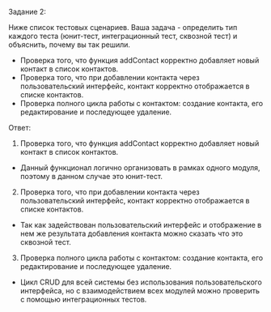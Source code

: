 Задание 2:

Ниже список тестовых сценариев. Ваша задача - определить тип каждого теста (юнит-тест, интеграционный тест, сквозной тест) и объяснить, почему вы так решили.

 - Проверка того, что функция addContact корректно добавляет новый контакт в список контактов.
 - Проверка того, что при добавлении контакта через пользовательский интерфейс, контакт корректно отображается в списке контактов.
 - Проверка полного цикла работы с контактом: создание контакта, его редактирование и последующее удаление.

Ответ:

1. Проверка того, что функция addContact корректно добавляет новый контакт в список контактов.  
 - Данный функционал логично организовать в рамках одного модуля, поэтому в данном случае это юнит-тест.

2. Проверка того, что при добавлении контакта через пользовательский интерфейс, контакт корректно отображается в списке контактов.
 - Так как задействован пользовательский интерфейс и отображение в нем же результата добавления контакта можно сказать что это сквозной тест.

3. Проверка полного цикла работы с контактом: создание контакта, его редактирование и последующее удаление.
 - Цикл CRUD для всей системы без использования пользовательского интерфейса, но с взаимодействием всех модулей можно проверить с помощью интеграционных тестов.